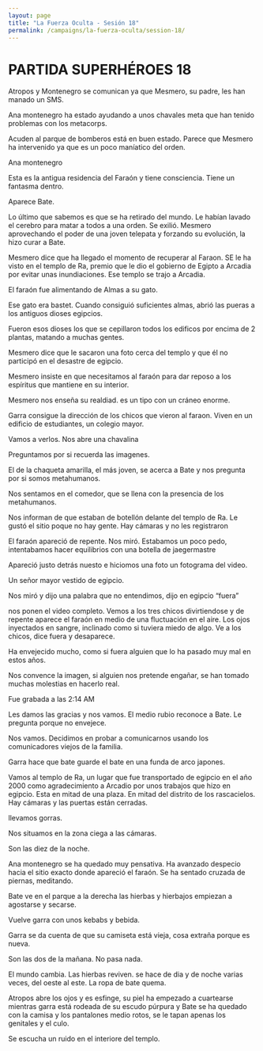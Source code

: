 ```yaml
---
layout: page
title: "La Fuerza Oculta - Sesión 18"
permalink: /campaigns/la-fuerza-oculta/session-18/
---
```


# PARTIDA SUPERHÉROES 18

Atropos y Montenegro se comunican ya que Mesmero, su padre, les han manado un SMS. 

Ana montenegro ha estado ayudando a unos chavales meta que han tenido problemas con los metacorps. 

Acuden al parque de bomberos está en buen estado. Parece que Mesmero ha intervenido ya que es un poco maníatico del orden. 

Ana montenegro




Esta es la antigua residencia del Faraón y tiene consciencia. Tiene un fantasma dentro. 

Aparece Bate. 

Lo último que sabemos es que se ha retirado del mundo. Le habían lavado el cerebro para matar a todos a una orden. Se exilió. Mesmero aprovechando el poder de una joven telepata y forzando su evolución, la hizo curar a Bate. 

Mesmero dice que ha llegado el momento de recuperar al Faraon. SE le ha visto en el templo de Ra, premio que le dio el gobierno de Egipto a Arcadia por evitar unas inundiaciones. Ese templo se trajo a Arcadia. 

El faraón fue alimentando de Almas a su gato. 

Ese gato era bastet. Cuando consiguió suficientes almas, abrió las pueras a los antiguos dioses egipcios. 

Fueron esos dioses los que se cepillaron todos los edificos por encima de 2 plantas, matando a muchas gentes. 

Mesmero dice que le sacaron una foto cerca del templo y que él no participó en el desastre de egipcio. 

Mesmero insiste en que necesitamos al faraón para dar reposo a los espíritus que mantiene en su interior. 

Mesmero nos enseña su realdiad. es un tipo con un cráneo enorme. 

Garra consigue la dirección de los chicos que vieron al faraon. Viven en un edificio de estudiantes, un colegio mayor. 

Vamos a verlos. Nos abre una chavalina


Preguntamos por si recuerda las imagenes. 



El de la chaqueta amarilla, el más joven, se acerca a Bate y nos pregunta por si somos metahumanos. 

Nos sentamos en el comedor, que se llena con la presencia de los metahumanos. 

Nos informan de que estaban de botellón delante del templo de Ra. Le gustó el sitio poque no hay gente. Hay cámaras y no les registraron

El faraón apareció de repente. Nos miró. Estabamos un poco pedo, intentabamos hacer equilibrios con una botella de jaegermastre

Apareció justo detrás nuesto e hiciomos una foto un fotograma del video. 

Un señor mayor vestido de egipcio. 

Nos miró y dijo una palabra que no entendimos, dijo en egipcio “fuera”

nos ponen el video completo. Vemos a los tres chicos divirtiendose y de repente aparece el faraón en medio de una fluctuación en el aire. Los ojos inyectados en sangre, inclinado como si tuviera miedo de algo. Ve a los chicos, dice fuera y desaparece. 

Ha envejecido mucho, como si fuera alguien que lo ha pasado muy mal en estos años. 

Nos convence la imagen, si alguien nos pretende engañar, se han tomado muchas molestias en hacerlo real. 

Fue grabada a las 2:14 AM

Les damos las gracias y nos vamos. El medio rubio reconoce a Bate. Le pregunta porque no envejece. 

Nos vamos. Decidimos en probar a comunicarnos usando los comunicadores viejos de la familia. 

Garra hace que bate guarde el bate en una funda de arco japones. 

Vamos al templo de Ra, un lugar que fue transportado de egipcio en el año 2000 como agradecimiento a Arcadio por unos trabajos que hizo en egipcio. Esta en mitad de una plaza. En mitad del distrito de los rascacielos. Hay cámaras y las puertas están cerradas. 

llevamos gorras. 

Nos situamos en la zona ciega a las cámaras. 

Son las diez de la noche. 

Ana montenegro se ha quedado muy pensativa. Ha avanzado despecio hacia el sitio exacto donde apareció el faraón. Se ha sentado cruzada de piernas, meditando. 

Bate ve en el parque a la derecha las hierbas y hierbajos empiezan a agostarse y secarse. 

Vuelve garra con unos kebabs y bebida. 

Garra se da cuenta de que su camiseta está vieja, cosa extraña porque es nueva. 

Son las dos de la mañana. No pasa nada. 

El mundo cambia. Las hierbas reviven. se hace de dia y de noche varias veces, del oeste al este. La ropa de bate quema. 

Atropos abre los ojos y es esfinge, su piel ha empezado a cuartearse mientras garra está rodeada de su escudo púrpura y Bate se ha quedado con la camisa y los pantalones medio rotos, se le tapan apenas los genitales y el culo. 

Se escucha un ruido en el interiore del templo.